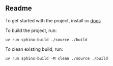 ## Readme

To get started with the project, install `uv` 
[docs](https://docs.astral.sh/uv/)


To build the project, run:

`uv run sphinx-build ./source ./build`

To clean existing build, run:

`uv run sphinx-build -M clean ./source ./build`